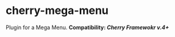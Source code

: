 cherry-mega-menu
================
Plugin for a Mega Menu.
__Сompatibility: *Cherry Framewokr v.4+*__